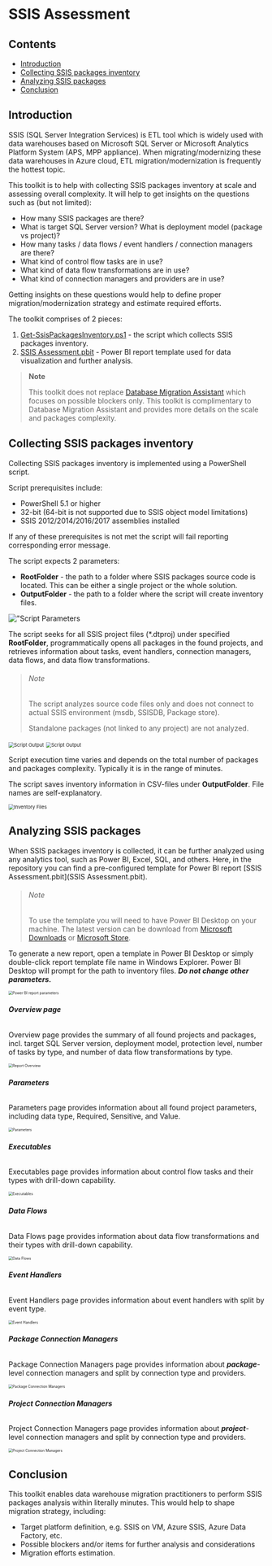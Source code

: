 # SSIS Assessment

## Contents

- [Introduction](#Introduction) 
- [Collecting SSIS packages inventory](#Collecting%20SSIS%20packages%20inventory)
- [Analyzing SSIS packages](#Analyzing%20SSIS%20packages)
- [Conclusion](#Conclusion)



## Introduction

SSIS (SQL Server Integration Services) is ETL tool which is widely used with data warehouses based on Microsoft SQL Server or Microsoft Analytics Platform System (APS, MPP appliance). When migrating/modernizing these data warehouses in Azure cloud, ETL migration/modernization is frequently the hottest topic.

This toolkit is to help with collecting SSIS packages inventory at scale and assessing overall complexity. It will help to get insights on the questions such as (but not limited):

- How many SSIS packages are there?
- What is target SQL Server version? What is deployment model (package vs project)?
- How many tasks / data flows / event handlers / connection managers are there?
- What kind of control flow tasks are in use? 
- What kind of data flow transformations are in use?
- What kind of connection managers and providers are in use?

Getting insights on these questions would help to define proper migration/modernization strategy and estimate required efforts.

The toolkit comprises of 2 pieces:

1) [Get-SsisPackagesInventory.ps1](Get-SsisPackagesInventory.ps1) - the script which collects SSIS packages inventory.
2) [SSIS Assessment.pbit](SSIS%20Assessment.pbit) - Power BI report template used for data visualization and further analysis.

> **Note**
>
> This toolkit does not replace [Database Migration Assistant](https://docs.microsoft.com/en-us/sql/dma/dma-assess-ssis?view=sql-server-ver15) which focuses on possible blockers only. This toolkit is complimentary to Database Migration Assistant and provides more details on the scale and packages complexity.



## Collecting SSIS packages inventory

Collecting SSIS packages inventory is implemented using a PowerShell script.

Script prerequisites include:

- PowerShell 5.1 or higher
- 32-bit (64-bit is not supported due to SSIS object model limitations)
- SSIS 2012/2014/2016/2017 assemblies installed

If any of these prerequisites is not met the script will fail reporting corresponding error message.

The script expects 2 parameters:

- **RootFolder** - the path to a folder where SSIS packages source code is located. This can be either a single project or the whole solution.
- **OutputFolder** - the path to a folder where the script will create inventory files.

!["Script Parameters](images/ScriptParameters.PNG)

The script seeks for all SSIS project files (*.dtproj) under specified **RootFolder**, programmatically opens all packages in the found projects, and retrieves information about tasks, event handlers, connection managers, data flows, and data flow transformations. 

> ###### Note
>
> The script analyzes source code files only and does not connect to actual SSIS environment (msdb, SSISDB, Package store).
>
> Standalone packages (not linked to any project) are not analyzed.

<img src="images/ScriptOutput.png" alt="Script Output" style="zoom:67%;" />

<img src="images/ScriptOutput2.png" alt="Script Output" style="zoom:67%;" />

Script execution time varies and depends on the total number of packages and packages complexity. Typically it is in the range of minutes.

The script saves inventory information in CSV-files under **OutputFolder**. File names are self-explanatory.

<img src=".\images\InventoryFiles.png" alt="Inventory Files" style="zoom: 67%;" />



## **Analyzing SSIS packages** ##

When SSIS packages inventory is collected, it can be further analyzed using any analytics tool, such as Power BI, Excel, SQL, and others. Here, in the repository you can find a pre-configured template for Power BI report [SSIS Assessment.pbit](SSIS Assessment.pbit).

> ###### Note
>
> To use the template you will need to have Power BI Desktop on your machine. The latest version can be download from [Microsoft Downloads](https://aka.ms/pbiSingleInstaller) or [Microsoft Store](https://aka.ms/pbidesktopstore). 

To generate a new report, open a template in Power BI Desktop or simply double-click report template file name in Windows Explorer. Power BI Desktop will prompt for the path to inventory files. ***Do not change other parameters.***

<img src="images/PBI-parameters.png" alt="Power BI report parameters" style="zoom:50%;" />



###### **Overview page**

Overview page provides the summary of all found projects and packages, incl. target SQL Server version, deployment model, protection level, number of tasks by type, and number of data flow transformations by type.

<img src="images/PBI-Report-Overview.png" alt="Report Overview" style="zoom: 50%;" />

###### **Parameters**

Parameters page provides information about all found project parameters, including data type, Required, Sensitive, and Value.

<img src="images/PBI-Report-Parameters.png" alt="Parameters" style="zoom:50%;" />

###### **Executables**

Executables page provides information about control flow tasks and their types with drill-down capability.

<img src="images/PBI-Report-Executables.png" alt="Executables" style="zoom:50%;" />

###### **Data Flows**

Data Flows page provides information about data flow transformations  and their types with drill-down capability.

<img src="images/PBI-Report-DataFlows.png" alt="Data Flows" style="zoom:50%;" />

###### **Event Handlers**

Event Handlers  page provides information about event handlers with split by event type.

<img src="images/PBI-Report-EventHandlers.png" alt="Event Handlers" style="zoom:50%;" />

###### **Package Connection Managers**

Package Connection Managers page provides information about ***package***-level connection managers and split by connection type and providers.

<img src="images/PBI-Report-PackageConnectionManagers.png" alt="Package Connection Managers" style="zoom:50%;" />

###### **Project Connection Managers**

Project Connection Managers page provides information about ***project***-level connection managers and split by connection type and providers.

<img src="images/PBI-Report-ProjectConnectionManagers.png" alt="Project Connection Managers" style="zoom:50%;" />



## Conclusion ##

This toolkit enables data warehouse migration practitioners to perform SSIS packages analysis within literally minutes. This would help to shape migration strategy, including:

- Target platform definition, e.g. SSIS on VM, Azure SSIS, Azure Data Factory, etc.
- Possible blockers and/or items for further analysis and considerations
- Migration efforts estimation.


